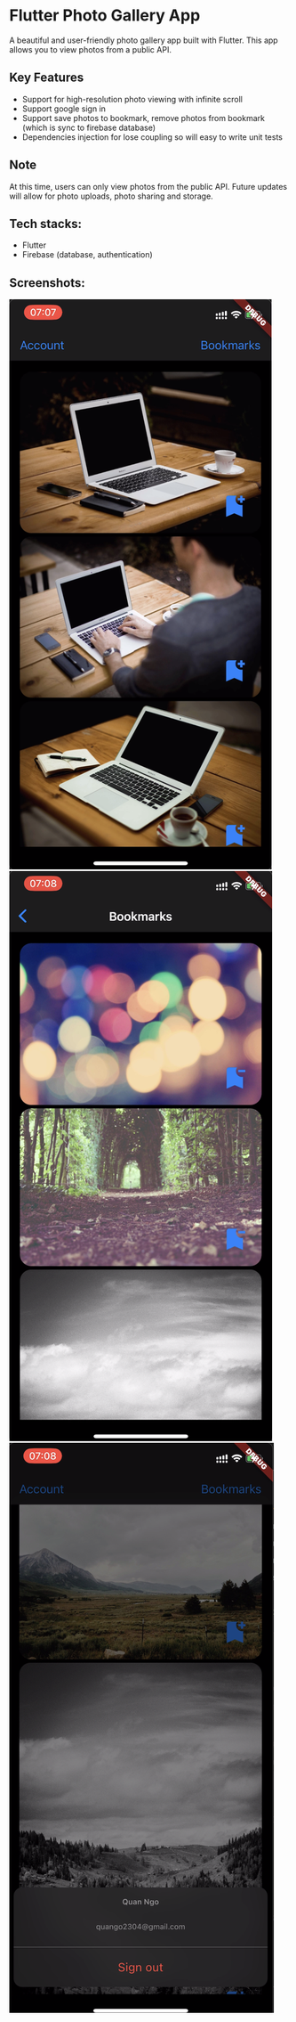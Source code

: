 # Flutter Photo Gallery App

A beautiful and user-friendly photo gallery app built with Flutter. This app allows you to view photos from a public
API.

## Key Features

- Support for high-resolution photo viewing with infinite scroll
- Support google sign in
- Support save photos to bookmark, remove photos from bookmark (which is sync to firebase database)
- Dependencies injection for lose coupling so will easy to write unit tests

## Note

At this time, users can only view photos from the public API. Future updates will allow for photo uploads, photo sharing
and storage.
    
## Tech stacks:

- Flutter
- Firebase (database, authentication)

## Screenshots:

![](screenshots/1.png)
![](screenshots/2.png)
![](screenshots/3.png)